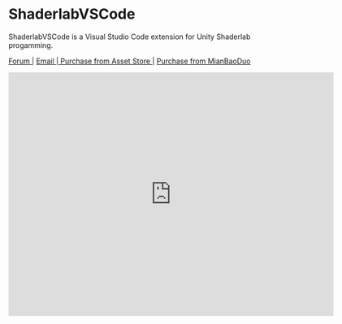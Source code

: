 # ShaderlabVSCode 

ShaderlabVSCode is a Visual Studio Code extension for Unity Shaderlab progamming.

 <a href='http://forum.unity3d.com/threads/403471/'>Forum </a> | <a href='mailto:amlovey@qq.com'> Email </a> |<a href='https://assetstore.unity.com/packages/slug/94653?aid=1011lGoJ'> Purchase from Asset Store </a> | <a href='https://mianbaoduo.com/product/show/mbd-Yp2Ylw==>'> Purchase from MianBaoDuo </a>

<iframe width="640" height="480" src="https://www.youtube.com/embed/d9ZNNEcZOOs" frameborder="0" allowfullscreen></iframe>